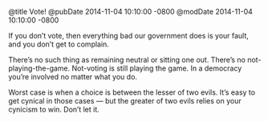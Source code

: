@title Vote!
@pubDate 2014-11-04 10:10:00 -0800
@modDate 2014-11-04 10:10:00 -0800

If you don’t vote, then everything bad our government does is your fault, and you don’t get to complain.

There’s no such thing as remaining neutral or sitting one out. There’s no not-playing-the-game. Not-voting is still playing the game. In a democracy you’re involved no matter what you do.

Worst case is when a choice is between the lesser of two evils. It’s easy to get cynical in those cases — but the greater of two evils relies on your cynicism to win. Don’t let it.